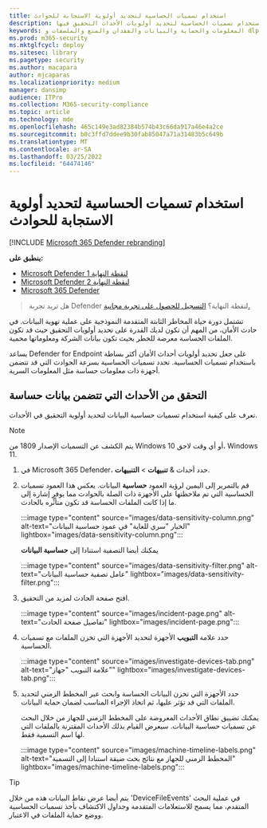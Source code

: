 ```yaml
---
title: استخدام تسميات الحساسية لتحديد أولوية الاستجابة للحوادث
description: تعرف على كيفية استخدام تسميات الحساسية لتحديد أولويات الأحداث التحقيق فيها
keywords: المعلومات والحماية والبيانات والفقدان والمنع والملصقات و dlp والحادثة والتحري والتحري
ms.prod: m365-security
ms.mktglfcycl: deploy
ms.sitesec: library
ms.pagetype: security
ms.author: macapara
author: mjcaparas
ms.localizationpriority: medium
manager: dansimp
audience: ITPro
ms.collection: M365-security-compliance
ms.topic: article
ms.technology: mde
ms.openlocfilehash: 465c149e3ad82384b574b43c66da917a46e4a2ce
ms.sourcegitcommit: b0c3ffd7ddee9b30fab85047a71a31483b5c649b
ms.translationtype: MT
ms.contentlocale: ar-SA
ms.lasthandoff: 03/25/2022
ms.locfileid: "64474146"
---
```

# <a name="use-sensitivity-labels-to-prioritize-incident-response"></a>استخدام تسميات الحساسية لتحديد أولوية الاستجابة للحوادث

[!INCLUDE [Microsoft 365 Defender rebranding](../../includes/microsoft-defender.md)]

**ينطبق على:**
- [Microsoft Defender لنقطة النهاية 1](https://go.microsoft.com/fwlink/p/?linkid=2154037)
- [Microsoft Defender لنقطة النهاية 2](https://go.microsoft.com/fwlink/p/?linkid=2154037)
- [Microsoft 365 Defender](https://go.microsoft.com/fwlink/?linkid=2118804)

> هل تريد تجربة Defender لنقطة النهاية؟ [التسجيل للحصول على تجربة مجانية.](https://signup.microsoft.com/create-account/signup?products=7f379fee-c4f9-4278-b0a1-e4c8c2fcdf7e&ru=https://aka.ms/MDEp2OpenTrial?ocid=docs-wdatp-exposedapis-abovefoldlink)

تشتمل دورة حياة المخاطر الثابتة المتقدمة النموذجية على عملية تهوية البيانات. في حادث الأمان، من المهم أن تكون لديك القدرة على تحديد أولويات التحقيق حيث قد تكون الملفات الحساسة معرضة للخطر بحيث تكون بيانات الشركة ومعلوماتها محمية.

يساعد Defender for Endpoint على جعل تحديد أولويات أحداث الأمان أكثر بساطة باستخدام تسميات الحساسية. تحدد تسميات الحساسية بسرعة الحوادث التي قد تتضمن أجهزة ذات معلومات حساسة مثل المعلومات السرية.

## <a name="investigate-incidents-that-involve-sensitive-data"></a>التحقق من الأحداث التي تتضمن بيانات حساسة

تعرف على كيفية استخدام تسميات حساسية البيانات لتحديد أولوية التحقيق في الأحداث.

> [!NOTE]
> يتم الكشف عن التسميات الإصدار 1809 من Windows 10 أو أي وقت لاحق، Windows 11.

1. في Microsoft 365 Defender، حدد أحداث & **تنبيهات** \> **التنبيهات**.

2. قم بالتمرير إلى اليمين لرؤية العمود **حساسية** البيانات. يعكس هذا العمود تسميات الحساسية التي تم ملاحظتها على الأجهزة ذات الصلة بالحوادث مما يوفر إشارة إلى ما إذا كانت الملفات الحساسة قد تكون متأثِّره بالحادث.

   :::image type="content" source="images/data-sensitivity-column.png" alt-text="الخيار &quot;سري للغاية&quot; في عمود حساسية البيانات" lightbox="images/data-sensitivity-column.png":::

    يمكنك أيضا التصفية استنادا إلى **حساسية البيانات**

    :::image type="content" source="images/data-sensitivity-filter.png" alt-text="عامل تصفية حساسية البيانات" lightbox="images/data-sensitivity-filter.png":::

3. افتح صفحة الحادث لمزيد من التحقيق.

   :::image type="content" source="images/incident-page.png" alt-text="تفاصيل صفحة الحادث" lightbox="images/incident-page.png":::

4. حدد علامة **التبويب** الأجهزة لتحديد الأجهزة التي تخزن الملفات مع تسميات الحساسية.

   :::image type="content" source="images/investigate-devices-tab.png" alt-text="علامة التبويب &quot;جهاز&quot;" lightbox="images/investigate-devices-tab.png":::

5. حدد الأجهزة التي تخزن البيانات الحساسة وابحث عبر المخطط الزمني لتحديد الملفات التي قد تؤثر عليها، ثم اتخاذ الإجراء المناسب لضمان حماية البيانات.

   يمكنك تضييق نطاق الأحداث المعروضة على المخطط الزمني للجهاز من خلال البحث عن تسميات حساسية البيانات. سيعرض القيام بذلك الأحداث المقترنة بالملفات التي لها اسم التسمية فقط.

   :::image type="content" source="images/machine-timeline-labels.png" alt-text="المخطط الزمني للجهاز مع نتائج بحث ضيقة استنادا إلى التسمية" lightbox="images/machine-timeline-labels.png":::

> [!TIP]
> يتم أيضا عرض نقاط البيانات هذه من خلال 'DeviceFileEvents' في عملية البحث المتقدم، مما يسمح للاستعلامات المتقدمة وجداول الاكتشاف بأخذ تسميات الحساسية ووضع حماية الملفات في الاعتبار.
